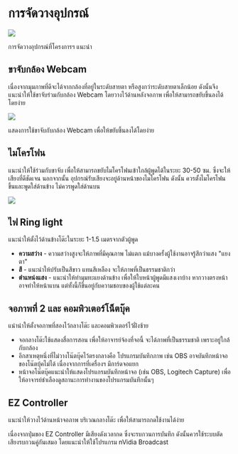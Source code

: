 # การจัดวางอุปกรณ์

![](https://gblobscdn.gitbook.com/assets%2F-MacQbJEhin4rokH3Cup%2F-Maf2lAlxOC1MJttqdqh%2F-Maf3Kml-O4WNHv0e8gJ%2Fez-studio-animation-800.gif?alt=media&token=8963ea3b-e567-4ba6-a730-2f74e17d5719)

การจัดวางอุปกรณ์ที่โครงการฯ แนะนำ

## ขาจับกล้อง Webcam <a id="webcam"></a>

เนื่องจากมุมภาพที่ดีจะได้จากกล้องที่อยู่ในระดับสายตา หรือสูงกว่าระดับสายตาเล็กน้อย ดังนั้นจึงแนะนำให้ใช้ขาจับร่วมกับกล้อง Webcam โดยวางไว้ด้านหลังจอภาพ เพื่อให้สามารถขยับขึ้นลงได้โดยง่าย

![](https://gblobscdn.gitbook.com/assets%2F-MacQbJEhin4rokH3Cup%2F-Maf2lAlxOC1MJttqdqh%2F-Maf4sC9m4n6-jDKIniH%2Fimage.png?alt=media&token=6deafcae-0ee5-4b75-be72-c58eb72bbe38)

แสดงการใช้ขาจับกับกล้อง Webcam เพื่อให้ขยับขึ้นลงได้โดยง่าย

## ไมโครโฟน <a id="undefined"></a>

แนะนำให้ใช้ร่วมกับขาจับ เพื่อให้สามารถขยับไมโครโฟนเข้าใกล้ผู้พูดได้ในระยะ 30-50 ซม. ซึ่งจะให้เสียงที่ดีชัดเจน นอกจากนั้น อุปกรณ์รับเสียงจะอยู่ด้านหน้าของไมโครโฟน ดังนั้น ควรตั้งไมโครโฟนขึ้นและพูดใส่ด้านข้าง ไม่ควรพูดใส่ด้านบน

![](https://gblobscdn.gitbook.com/assets%2F-MacQbJEhin4rokH3Cup%2F-Maf2lAlxOC1MJttqdqh%2F-MafCDDnmbm0cW9EX7k_%2Fimage.png?alt=media&token=c0f53376-c53b-498b-89f8-acbe06bf5a67)

## ไฟ Ring light <a id="ring-light"></a>

แนะนำให้ตั้งไว้ด้านข้างโต๊ะในระยะ 1-1.5 เมตรจากตัวผู้พูด

* **ความสว่าง** - ความสว่างสูงจะให้ภาพที่มีคุณภาพ ไม่แตก แม้บางครั้งผู้ใช้งานอาจรู้สึกว่าแสง "แยงตา"
* **สี** - แนะนำให้ปรับเป็นสีขาว แทนสีเหลือง จะให้ภาพที่เป็นธรรมชาติกว่า
* **ตำแหน่งแสง** - แนะนำให้ทำมุมทะแยงด้านข้าง เพื่อให้ใบหน้าผู้พูดมีแสงเงาบ้าง หากวางตรงหน้าอาจทำให้หน้าแบน แต่ทั้งนี้ก็ขึ้นอยู่กับความชอบของผู้ใช้แต่ละคน

## จอภาพที่ 2 และ คอมพิวเตอร์โน็ตบุ๊ค <a id="2"></a>

แนำนำให้ตั้งจอภาพที่สองไว้กลางโต๊ะ และคอมพิวเตอร์ไว้ฝั่งซ้าย

* จอกลางโต๊ะใช้แสดงสื่อการสอน เพื่อให้อาจารย์จ้องที่จอนี้ จะได้ภาพที่เป็นธรรมชาติ เพราะอยู่ใกล้กับกล้อง
* อีกสาเหตุหนึ่งที่ไม่วางโน๊ตบุ๊คไว้ตรงกลางคือ โปรแกรมบันทึกภาพ เช่น OBS อาจบันทึกหน้าจอของโน๊ตบุ้คไม่ได้ เนื่องจากการที่เครื่องฯ มีการ์ดจอแยก
* หน้าจอโน๊ตบุ๊คแนะนำให้แสดงโปรแกรมบันทึกหน้าจอ \(เช่น OBS, Logitech Capture\) เพื่อให้อาจารย์ชำเลืองดูสถานะการทำงานของโปรแกรมบันทึกนั้นๆ

## EZ Controller <a id="ez-controller"></a>

แนะนำให้วางไว้ด้านหน้าจอภาพ บริเวณกลางโต๊ะ เพื่อให้สามารถกดใช้งานได้ง่าย

เนื่องจากปุ่มของ EZ Controller มีเสียงดังเวลากด ซึ่งจะรบกวนการบันทึก ดังนั้นควรใช้ระบบตัดเสียงรบกวนคู่กันเสมอ โดยแนะนำให้ใช้โปรแกรม nVidia Broadcast

